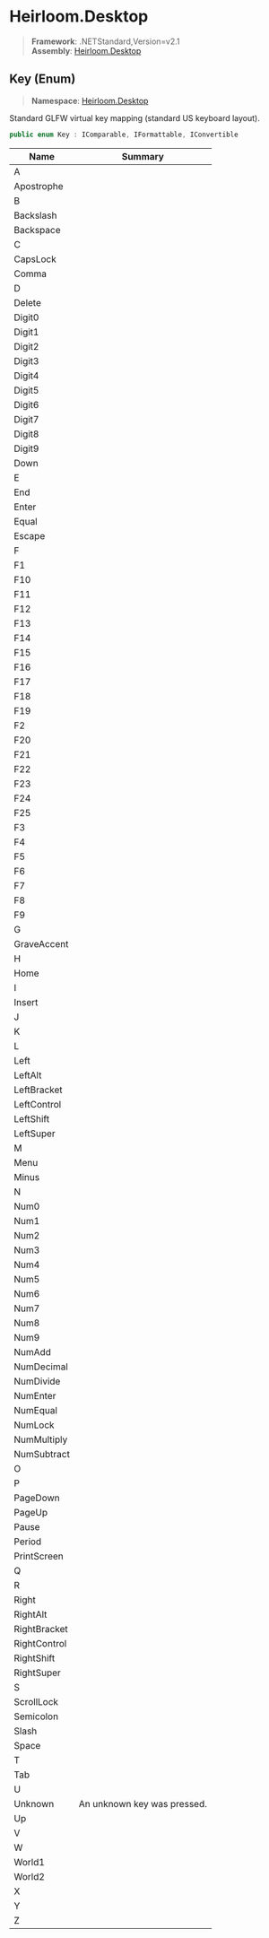 # Heirloom.Desktop

> **Framework**: .NETStandard,Version=v2.1  
> **Assembly**: [Heirloom.Desktop][0]

## Key (Enum)

> **Namespace**: [Heirloom.Desktop][0]

Standard GLFW virtual key mapping (standard US keyboard layout).

```cs
public enum Key : IComparable, IFormattable, IConvertible
```

| Name         | Summary                     |
|--------------|-----------------------------|
| A            |                             |
| Apostrophe   |                             |
| B            |                             |
| Backslash    |                             |
| Backspace    |                             |
| C            |                             |
| CapsLock     |                             |
| Comma        |                             |
| D            |                             |
| Delete       |                             |
| Digit0       |                             |
| Digit1       |                             |
| Digit2       |                             |
| Digit3       |                             |
| Digit4       |                             |
| Digit5       |                             |
| Digit6       |                             |
| Digit7       |                             |
| Digit8       |                             |
| Digit9       |                             |
| Down         |                             |
| E            |                             |
| End          |                             |
| Enter        |                             |
| Equal        |                             |
| Escape       |                             |
| F            |                             |
| F1           |                             |
| F10          |                             |
| F11          |                             |
| F12          |                             |
| F13          |                             |
| F14          |                             |
| F15          |                             |
| F16          |                             |
| F17          |                             |
| F18          |                             |
| F19          |                             |
| F2           |                             |
| F20          |                             |
| F21          |                             |
| F22          |                             |
| F23          |                             |
| F24          |                             |
| F25          |                             |
| F3           |                             |
| F4           |                             |
| F5           |                             |
| F6           |                             |
| F7           |                             |
| F8           |                             |
| F9           |                             |
| G            |                             |
| GraveAccent  |                             |
| H            |                             |
| Home         |                             |
| I            |                             |
| Insert       |                             |
| J            |                             |
| K            |                             |
| L            |                             |
| Left         |                             |
| LeftAlt      |                             |
| LeftBracket  |                             |
| LeftControl  |                             |
| LeftShift    |                             |
| LeftSuper    |                             |
| M            |                             |
| Menu         |                             |
| Minus        |                             |
| N            |                             |
| Num0         |                             |
| Num1         |                             |
| Num2         |                             |
| Num3         |                             |
| Num4         |                             |
| Num5         |                             |
| Num6         |                             |
| Num7         |                             |
| Num8         |                             |
| Num9         |                             |
| NumAdd       |                             |
| NumDecimal   |                             |
| NumDivide    |                             |
| NumEnter     |                             |
| NumEqual     |                             |
| NumLock      |                             |
| NumMultiply  |                             |
| NumSubtract  |                             |
| O            |                             |
| P            |                             |
| PageDown     |                             |
| PageUp       |                             |
| Pause        |                             |
| Period       |                             |
| PrintScreen  |                             |
| Q            |                             |
| R            |                             |
| Right        |                             |
| RightAlt     |                             |
| RightBracket |                             |
| RightControl |                             |
| RightShift   |                             |
| RightSuper   |                             |
| S            |                             |
| ScrollLock   |                             |
| Semicolon    |                             |
| Slash        |                             |
| Space        |                             |
| T            |                             |
| Tab          |                             |
| U            |                             |
| Unknown      | An unknown key was pressed. |
| Up           |                             |
| V            |                             |
| W            |                             |
| World1       |                             |
| World2       |                             |
| X            |                             |
| Y            |                             |
| Z            |                             |

[0]: ../../Heirloom.Desktop.md
